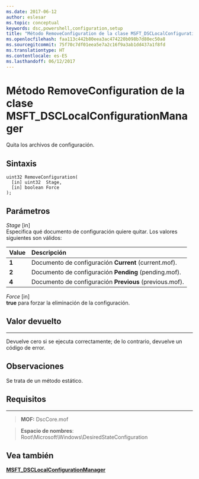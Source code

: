 ```yaml
---
ms.date: 2017-06-12
author: eslesar
ms.topic: conceptual
keywords: dsc,powershell,configuration,setup
title: "Método RemoveConfiguration de la clase MSFT_DSCLocalConfigurationManager"
ms.openlocfilehash: faa113c442b80eea3ac474220b098b7d80ec50a8
ms.sourcegitcommit: 75f70c7df01eea5e7a2c16f9a3ab1dd437a1f8fd
ms.translationtype: HT
ms.contentlocale: es-ES
ms.lasthandoff: 06/12/2017
---
```

# <a name="removeconfiguration-method-of-the-msftdsclocalconfigurationmanager-class"></a>Método RemoveConfiguration de la clase MSFT_DSCLocalConfigurationManager

Quita los archivos de configuración.

<a name="syntax"></a>Sintaxis
------

```mof
uint32 RemoveConfiguration(
  [in] uint32  Stage,
  [in] boolean Force
);
```

<a name="parameters"></a>Parámetros
----------

*Stage* \[in\]  
Especifica qué documento de configuración quiere quitar. Los valores siguientes son válidos:

|Value |Descripción |
|:--- |:---|
|**1** | Documento de configuración **Current** (current.mof). |
|**2** | Documento de configuración **Pending** (pending.mof).  |
|**4** | Documento de configuración **Previous** (previous.mof). |

*Force* \[in\]  
**true** para forzar la eliminación de la configuración.

## <a name="return-value"></a>Valor devuelto
------------

Devuelve cero si se ejecuta correctamente; de lo contrario, devuelve un código de error.

## <a name="remarks"></a>Observaciones

Se trata de un método estático.

## <a name="requirements"></a>Requisitos
------------
>**MOF:** DscCore.mof

>**Espacio de nombres**: Root\Microsoft\Windows\DesiredStateConfiguration


## <a name="see-also"></a>Vea también


[**MSFT_DSCLocalConfigurationManager**](msft-dsclocalconfigurationmanager.md)


 

 



